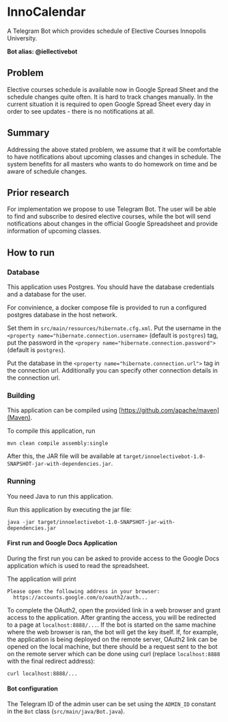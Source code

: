 # InnoCalendar
A Telegram Bot which provides schedule of Elective Courses Innopolis University. 

**Bot alias: @iellectivebot**

## Problem
Elective courses schedule is available now in Google Spread Sheet and the schedule changes quite often. It is hard to track changes manually. In the current situation it is required to open Google Spread Sheet every day in order to see updates - there is no notifications at all.

## Summary
Addressing the above stated problem, we assume that it will be comfortable to have notifications about upcoming classes and changes in schedule. The system benefits for all masters who wants to do homework on time and be aware of schedule changes.

## Prior research
For implementation we propose to use Telegram Bot. The user will be able to find and subscribe to desired elective courses, while the bot will send notifications about changes in the official Google Spreadsheet and provide information of upcoming classes.   


## How to run

### Database
This application uses Postgres. You should have the database credentials
and a database for the user.

For convinience, a docker compose file is provided to run a configured
postgres database in the host network.

Set them in `src/main/resources/hibernate.cfg.xml`. Put the username
in the `<property name="hibernate.connection.username>` (default is `postgres`)
tag,
put the password in the `<propery name="hibernate.connection.password">`
(default is `postgres`).

Put the database in the `<property name="hibernate.connection.url">` tag in the
connection url. Additionally you can specify other connection details in the
connection url.

### Building
This application can be compiled using [https://github.com/apache/maven](Maven).

To compile this application, run
```
mvn clean compile assembly:single
```

After this, the JAR file will be available at
`target/innoelectivebot-1.0-SNAPSHOT-jar-with-dependencies.jar`.

### Running
You need Java to run this application.

Run this application by executing the jar file:
```
java -jar target/innoelectivebot-1.0-SNAPSHOT-jar-with-dependencies.jar
```

#### First run and Google Docs Application
During the first run you can be asked to provide access to the Google Docs
application which is used to read the spreadsheet.

The application will print
```
Please open the following address in your browser:
  https://accounts.google.com/o/oauth2/auth...
```

To complete the OAuth2, open the provided link in a web browser and grant
access to the application. After granting the access, you will be redirected
to a page at `localhost:8888/...`. If the bot is started on the same machine
where the web browser is ran, the bot will get the key itself. If, for example,
the application is being deployed on the remote server, OAuth2 link can be
opened on the local machine, but there should be a request sent to the bot
on the remote server which can be done using curl (replace `localhost:8888`
with the final redirect address):
```
curl localhost:8888/...
```

#### Bot configuration
The Telegram ID of the admin user can be set using the `ADMIN_ID` constant
in the `Bot` class (`src/main/java/Bot.java`).
